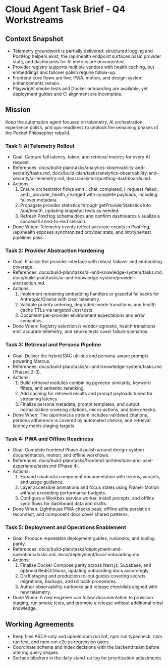 # Cloud Agent Task Brief - Q4 Workstreams

## Context Snapshot
- Telemetry groundwork is partially delivered: structured logging and PostHog helpers exist, the /api/health endpoint surfaces basic provider stats, and dashboards for AI metrics are documented.
- Provider registry supports multiple vendors with health caching, but embeddings and failover polish require follow-up.
- Frontend core flows are live; PWA, motion, and design-system enhancements remain.
- Playwright smoke tests and Docker onboarding are available, yet deployment guides and CI alignment are incomplete.

## Mission
Keep the automation agent focused on telemetry, AI orchestration, experience polish, and ops-readiness to unblock the remaining phases of the Pocket Philosopher rebuild.

### Task 1: AI Telemetry Rollout
- Goal: Capture full latency, token, and retrieval metrics for every AI request.
- References: docs/build-plan/tasks/analytics-observability-and-security/tasks.md, docs/build-plan/tasks/analytics-observability-and-security/ai-telemetry.md, docs/analytics/posthog-dashboards.md.
- Actions:
  1. Ensure orchestrator flows emit i_chat_completed, i_request_failed, and i_provider_health_changed with complete payloads, including failover metadata.
  2. Propagate provider statistics through getProviderStatistics into /api/health, updating snapshot tests as needed.
  3. Refresh PostHog schema docs and confirm dashboards visualize a successful end-to-end session.
- Done When: Telemetry events reflect accurate counts in PostHog, /api/health exposes synchronized provider stats, and lint/type/test pipelines pass.

### Task 2: Provider Abstraction Hardening
- Goal: Finalize the provider interface with robust failover and embedding coverage.
- References: docs/build-plan/tasks/ai-and-knowledge-system/tasks.md, docs/build-plan/tasks/ai-and-knowledge-system/provider-abstraction.md.
- Actions:
  1. Implement remaining embedding handlers or graceful fallbacks for Anthropic/Ollama with clear telemetry.
  2. Validate priority ordering, degraded-mode transitions, and health cache TTLs via targeted Jest tests.
  3. Document per-provider environment expectations and error semantics.
- Done When: Registry selection is vendor-agnostic, health transitions emit accurate telemetry, and smoke tests cover failure scenarios.

### Task 3: Retrieval and Persona Pipeline
- Goal: Deliver the hybrid RAG utilities and persona-aware prompts powering Marcus.
- References: docs/build-plan/tasks/ai-and-knowledge-system/tasks.md (Phases 2-3).
- Actions:
  1. Build retrieval modules combining pgvector similarity, keyword filters, and semantic reranking.
  2. Add caching for retrieval results and prompt payloads tuned for streaming latency.
  3. Finalize persona metadata, prompt templates, and output normalization covering citations, micro-actions, and tone checks.
- Done When: The /api/marcus stream includes validated citations, persona adherence is covered by automated checks, and retrieval latency meets staging targets.

### Task 4: PWA and Offline Readiness
- Goal: Complete frontend Phase 4 polish around design-system documentation, motion, and offline workflows.
- References: docs/build-plan/tasks/frontend-architecture-and-user-experience/tasks.md (Phase 4).
- Actions:
  1. Expand shadcn/ui component documentation with tokens, variants, and usage guidance.
  2. Layer accessible animations and focus states using Framer Motion without exceeding performance budgets.
  3. Configure a Workbox service worker, install prompts, and offline sync flows for dashboard data and drafts.
- Done When: Lighthouse PWA checks pass, offline edits persist on reconnect, and component docs cover shared patterns.

### Task 5: Deployment and Operations Enablement
- Goal: Produce repeatable deployment guides, runbooks, and tooling parity.
- References: docs/build-plan/tasks/deployment-and-operations/tasks.md, docs/deployment/local-onboarding.md.
- Actions:
  1. Finalize Docker Compose parity across Next.js, Supabase, and optional Redis/Ollama, updating onboarding docs accordingly.
  2. Draft staging and production rollout guides covering secrets, migrations, backups, and rollback procedures.
  3. Author observability runbooks and release checklists aligned with new telemetry.
- Done When: A new engineer can follow documentation to provision staging, run smoke tests, and promote a release without additional tribal knowledge.

## Working Agreements
- Keep files ASCII-only and uphold npm run lint, npm run typecheck, npm run test, and npm run e2e as regression gates.
- Coordinate schema and index decisions with the backend team before altering query shapes.
- Surface blockers in the daily stand-up log for prioritization adjustments.
